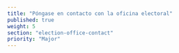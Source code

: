 ```yaml
---
title: "Póngase en contacto con la oficina electoral"
published: true
weight: 5
section: "election-office-contact"
priority: "Major"
---
```

